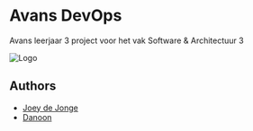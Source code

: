 # Avans DevOps

Avans leerjaar 3 project voor het vak Software & Architectuur 3


![Logo](https://www.linkpicture.com/q/Logo_SOA3-removebg-preview.png)


## Authors

- [Joey de Jonge](https://github.com/JoeydeJongeAvans)
- [Danoon](https://github.com/dan00n1)
